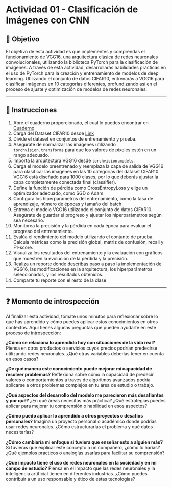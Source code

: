 # **Actividad 01 - Clasificación de Imágenes con CNN**

## 🎯 **Objetivo**
El objetivo de esta actividad es que implementes y comprendas el funcionamiento de VGG16, una arquitectura clásica de redes neuronales convolucionales, utilizando la biblioteca PyTorch para la clasificación de imágenes. A través de esta actividad, desarrollarás habilidades prácticas en el uso de PyTorch para la creación y entrenamiento de modelos de deep learning. Utilizando el conjunto de datos CIFAR10, entrenarás a VGG16 para clasificar imágenes en 10 categorías diferentes, profundizando así en el proceso de ajuste y optimización de modelos de redes neuronales.

---

## 📑 Instrucciones
1.	Abre el cuaderno proporcionado, el cual lo puedes encontrar en [Cuaderno]()
2.	Carga del Dataset CIFAR10 desde [Link](https://www.kaggle.com/datasets/swaroopkml/cifar10-pngs-in-folders)
3.	Divide el dataset en conjuntos de entrenamiento y prueba.
4.	Asegúrate de normalizar las imágenes utilizando ``` torchvision.transforms ```  para que los valores de píxeles estén en un rango adecuado.
5.	Importa la arquitectura VGG16 desde ```torchvision.models```.
6.	Carga el modelo preentrenado y reemplaza la capa de salida de VGG16 para clasificar las imágenes en las 10 categorías del dataset CIFAR10. VGG16 está diseñado para 1000 clases, por lo que deberás ajustar la capa completamente conectada final (classifier).
7.	Define la función de pérdida como CrossEntropyLoss y elige un optimizador adecuado, como SGD o Adam.
8.	Configura los hiperparámetros del entrenamiento, como la tasa de aprendizaje, número de épocas y tamaño del batch.
9.	Entrena el modelo VGG16 utilizando el conjunto de datos CIFAR10. Asegúrate de guardar el progreso y ajustar los hiperparámetros según sea necesario.
10.	Monitorea la precisión y la pérdida en cada época para evaluar el progreso del entrenamiento.
11.	Evalúa el rendimiento del modelo utilizando el conjunto de prueba. Calcula métricas como la precisión global, matriz de confusión, recall y F1-score.
12.	Visualiza los resultados del entrenamiento y la evaluación con gráficos que muestren la evolución de la pérdida y la precisión.
13.	Realiza un reporte donde describas paso a paso la implementación de VGG16, las modificaciones en la arquitectura, los hiperparámetros seleccionados, y los resultados obtenidos.
14.	Comparte tu reporte con el resto de la clase


---

## ❓ **Momento de introspección**

Al finalizar esta actividad, tómate unos minutos para reflexionar sobre lo que has aprendido y cómo puedes aplicar estos conocimientos en otros contextos. Aquí tienes algunas preguntas que pueden ayudarte en este proceso de introspección:

**¿Cómo se relaciona lo aprendido hoy con situaciones de la vida real?**
Piensa en otros productos o servicios cuyos precios podrían predecirse utilizando redes neuronales. ¿Qué otras variables deberías tener en cuenta en esos casos?

**¿De qué manera este conocimiento puede mejorar mi capacidad de resolver problemas?**
Reflexiona sobre cómo la capacidad de predecir valores o comportamientos a través de algoritmos avanzados podría aplicarse a otros problemas complejos en tu área de estudio o trabajo.

**¿Qué aspectos del desarrollo del modelo me parecieron más desafiantes y por qué?**
¿En qué áreas necesitas más práctica? ¿Qué estrategias puedes aplicar para mejorar tu comprensión o habilidad en esos aspectos?

**¿Cómo puedo aplicar lo aprendido a otros proyectos o desafíos personales?**
Imagina un proyecto personal o académico donde podrías usar redes neuronales. ¿Cómo estructurarías el problema y qué datos necesitarías?

**¿Cómo cambiaría mi enfoque si tuviera que enseñar esto a alguien más?**
 Si tuvieras que explicar este concepto a un compañero, ¿cómo lo harías? ¿Qué ejemplos prácticos o analogías usarías para facilitar su comprensión?

**¿Qué impacto tiene el uso de redes neuronales en la sociedad y en mi campo de estudio?**
Piensa en el impacto que las redes neuronales y la inteligencia artificial tienen en diferentes industrias. ¿Cómo puedes contribuir a un uso responsable y ético de estas tecnologías?





